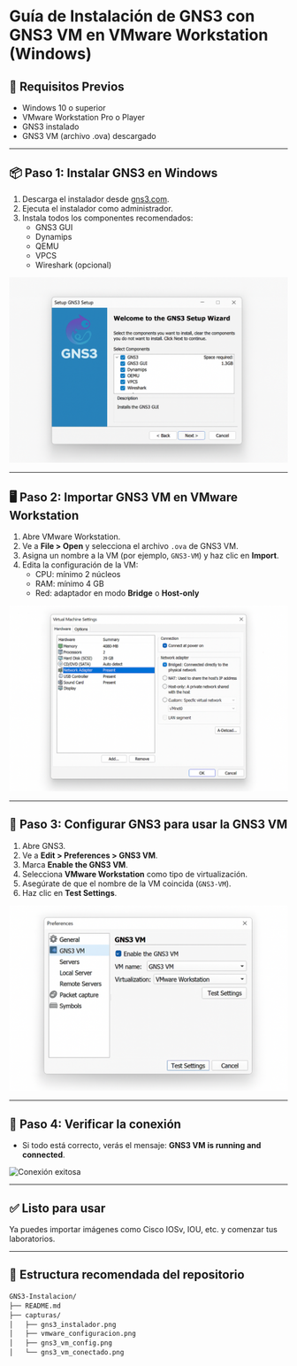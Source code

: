 
# Guía de Instalación de GNS3 con GNS3 VM en VMware Workstation (Windows)

## 🧰 Requisitos Previos

- Windows 10 o superior
- VMware Workstation Pro o Player
- GNS3 instalado
- GNS3 VM (archivo .ova) descargado

---

## 📦 Paso 1: Instalar GNS3 en Windows

1. Descarga el instalador desde [gns3.com](https://www.gns3.com/software/download).
2. Ejecuta el instalador como administrador.
3. Instala todos los componentes recomendados:
   - GNS3 GUI
   - Dynamips
   - QEMU
   - VPCS
   - Wireshark (opcional)

![Instalador GNS3 con componentes seleccionados](capturas/GNS3-1.png)

---

## 🖥️ Paso 2: Importar GNS3 VM en VMware Workstation

1. Abre VMware Workstation.
2. Ve a **File > Open** y selecciona el archivo `.ova` de GNS3 VM.
3. Asigna un nombre a la VM (por ejemplo, `GNS3-VM`) y haz clic en **Import**.
4. Edita la configuración de la VM:
   - CPU: mínimo 2 núcleos
   - RAM: mínimo 4 GB
   - Red: adaptador en modo **Bridge** o **Host-only**

![Configuración de la VM en VMware](capturas/GNS3-2.png)

---

## 🔗 Paso 3: Configurar GNS3 para usar la GNS3 VM

1. Abre GNS3.
2. Ve a **Edit > Preferences > GNS3 VM**.
3. Marca **Enable the GNS3 VM**.
4. Selecciona **VMware Workstation** como tipo de virtualización.
5. Asegúrate de que el nombre de la VM coincida (`GNS3-VM`).
6. Haz clic en **Test Settings**.

![Preferencias de GNS3 VM](capturas/GNS3-3.png)

---

## 🧪 Paso 4: Verificar la conexión

- Si todo está correcto, verás el mensaje: **GNS3 VM is running and connected**.

![Conexión exitosa](capturas/gns3_vm_conectado.png)

---

## ✅ Listo para usar

Ya puedes importar imágenes como Cisco IOSv, IOU, etc. y comenzar tus laboratorios.

---

## 📁 Estructura recomendada del repositorio

```bash
GNS3-Instalacion/
├── README.md
├── capturas/
│   ├── gns3_instalador.png
│   ├── vmware_configuracion.png
│   ├── gns3_vm_config.png
│   └── gns3_vm_conectado.png
```


